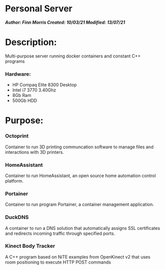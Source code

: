 
# Personal Server
***Author: Finn Morris
Created: 10/03/21
Modified: 13/07/21***


# Description:
Multi-purpose server running docker containers and constant C++ programs
### Hardware: 
- HP Compaq Elite 8300 Desktop 
- Intel i7 3770 3.40Ghz 
- 8Gb Ram 
- 500Gb HDD
 
# Purpose:

### Octoprint
Container to run 3D printing communcation software to manage files and interactions with 3D printers.

### HomeAssistant
Container to run HomeAssistant, an open source home automation control platform.

### Portainer
Container to run program Portainer, a container management application.

### DuckDNS
A container to run a DNS solution that automatically assigns SSL certificates and redirects incoming traffic through specified ports.

### Kinect Body Tracker
A C++ program based on NiTE examples from OpenKinect v2 that uses room positioning to execute HTTP POST commands
